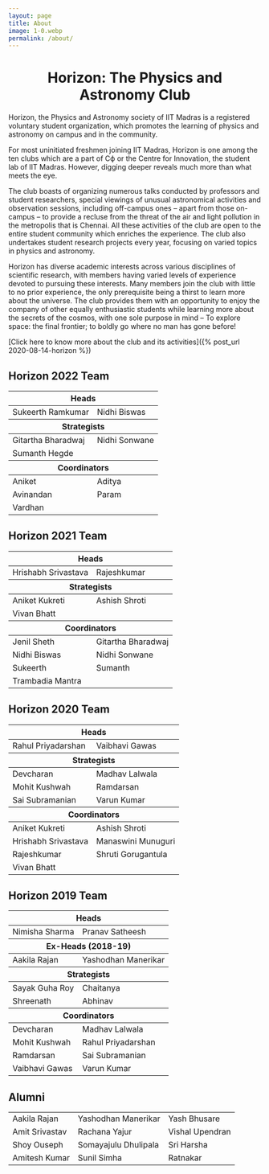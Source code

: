 ```yaml
---
layout: page
title: About
image: 1-0.webp
permalink: /about/
---
```


<h1 style='text-align:center'>Horizon: The Physics and Astronomy Club</h1>

Horizon, the Physics and Astronomy society of IIT Madras is a registered voluntary student organization, which promotes the learning of physics and astronomy on campus and in the community.

For most uninitiated freshmen joining IIT Madras, Horizon is one among the ten clubs which are a part of Cф or the Centre for Innovation, the student lab of IIT Madras. However, digging deeper reveals much more than what meets the eye.

The club boasts of organizing numerous talks conducted by professors and student researchers, special viewings of unusual astronomical activities and observation sessions, including off-campus ones – apart from those on-campus – to provide a recluse from the threat of the air and light pollution in the metropolis that is Chennai. All these activities of the club are open to the entire student community which enriches the experience. The club also undertakes student research projects every year, focusing on varied topics in physics and astronomy.

Horizon has diverse academic interests across various disciplines of scientific research, with members having varied levels of experience devoted to pursuing these interests. Many members join the club with little to no prior experience, the only prerequisite being a thirst to learn more about the universe. The club provides them with an opportunity to enjoy the company of other equally enthusiastic students while learning more about the secrets of the cosmos, with one sole purpose in mind – To explore space: the final frontier; to boldly go where no man has gone before!

[Click here to know more about the club and its activities]({% post_url 2020-08-14-horizon %})

## Horizon 2022 Team

<table class='centered responsive-table'>
    <thead>
    <tr>
        <th colspan='2'>Heads</th>
    </tr>
    </thead>
    <tbody>
    <tr>
        <td>Sukeerth Ramkumar</td>
        <td>Nidhi Biswas</td>
    </tr>
    </tbody>
    <thead>
    <tr>
        <th colspan='2'>Strategists</th>
    </tr>
    </thead>
    <tbody>
    <tr>
        <td>Gitartha Bharadwaj</td>
        <td>Nidhi Sonwane</td>
    </tr><tr>
        <td>Sumanth Hegde</td>
    </tr>
    </tbody>
    <thead>
    <tr>
        <th colspan='2'>Coordinators</th>
    </tr>
    </thead>
    <tbody>
    <tr>
        <td>Aniket</td>
        <td>Aditya</td>
    </tr><tr>
        <td>Avinandan</td>
        <td>Param</td>
    </tr><tr>
        <td>Vardhan</td>
    </tr>
    </tbody>
</table>

## Horizon 2021 Team

<table class='centered responsive-table'>
    <thead>
    <tr>
        <th colspan='2'>Heads</th>
    </tr>
    </thead>
    <tbody>
    <tr>
        <td>Hrishabh Srivastava</td>
        <td>Rajeshkumar</td>
    </tr>
    </tbody>
    <thead>
    <tr>
        <th colspan='2'>Strategists</th>
    </tr>
    </thead>
    <tbody>
    <tr>
        <td>Aniket Kukreti</td>
        <td>Ashish Shroti</td>
    </tr><tr>
        <td>Vivan Bhatt</td>
    </tr>
    </tbody>
    <thead>
    <tr>
        <th colspan='2'>Coordinators</th>
    </tr>
    </thead>
    <tbody>
    <tr>
        <td>Jenil Sheth</td>
        <td>Gitartha Bharadwaj</td>
    </tr><tr>
        <td>Nidhi Biswas</td>
        <td>Nidhi Sonwane</td>
    </tr><tr>
        <td>Sukeerth</td>
        <td>Sumanth</td>
    </tr><tr>
        <td>Trambadia Mantra</td>
    </tr>
    </tbody>
</table>

## Horizon 2020 Team

<table class='centered responsive-table'>
    <thead>
    <tr>
        <th colspan='2'>Heads</th>
    </tr>
    </thead>
    <tbody>
    <tr>
        <td>Rahul Priyadarshan</td>
        <td>Vaibhavi Gawas</td>
    </tr>
    </tbody>
    <thead>
    <tr>
        <th colspan='2'>Strategists</th>
    </tr>
    </thead>
    <tbody>
    <tr>
        <td>Devcharan</td>
        <td>Madhav Lalwala</td>
    </tr><tr>
        <td>Mohit Kushwah</td>
        <td>Ramdarsan</td>
    </tr><tr>
        <td>Sai Subramanian</td>
        <td>Varun Kumar</td>
    </tr>
    </tbody>
    <thead>
    <tr>
        <th colspan='2'>Coordinators</th>
    </tr>
    </thead>
    <tbody>
    <tr>
        <td>Aniket Kukreti</td>
        <td>Ashish Shroti</td>
    </tr><tr>
        <td>Hrishabh Srivastava</td>
        <td>Manaswini Munuguri</td>
    </tr><tr>
        <td>Rajeshkumar</td>
        <td>Shruti Gorugantula</td>
    </tr><tr>
        <td>Vivan Bhatt</td>
    </tr>
    </tbody>
</table>

## Horizon 2019 Team

<table class='centered responsive-table'>
    <thead>
    <tr>
        <th colspan='2'>Heads</th>
    </tr>
    </thead>
    <tbody>
    <tr>
        <td>Nimisha Sharma</td>
        <td>Pranav Satheesh</td>
    </tr>
    </tbody>
    <thead>
    <tr>
        <th colspan='2'>Ex-Heads (2018-19)</th>
    </tr>
    </thead>
    <tbody>
    <tr>
        <td>Aakila Rajan</td>
        <td>Yashodhan Manerikar</td>
    </tr>
    </tbody>
    <thead>
    <tr>
        <th colspan='2'>Strategists</th>
    </tr>
    </thead>
    <tbody>
    <tr>
        <td>Sayak Guha Roy</td>
        <td>Chaitanya</td>
    </tr>
    <tr>
        <td>Shreenath</td>
        <td>Abhinav</td>
    </tr>
    </tbody>
    <thead>
    <tr>
        <th colspan='2'>Coordinators</th>
    </tr>
    </thead>
    <tbody>
    <tr>
        <td>Devcharan</td>
        <td>Madhav Lalwala</td>
    </tr><tr>
        <td>Mohit Kushwah</td>
        <td>Rahul Priyadarshan</td>
    </tr><tr>
        <td>Ramdarsan</td>
        <td>Sai Subramanian</td>
    </tr><tr>
        <td>Vaibhavi Gawas</td>
        <td>Varun Kumar</td>
    </tr></tbody>
</table>

## Alumni

<table class='centered responsive-table'>
    <tbody>
        <tr>
            <td>Aakila Rajan</td>
            <td>Yashodhan Manerikar</td>
            <td>Yash Bhusare</td>
        </tr>
        <tr>
            <td>Amit Srivastav</td>
            <td>Rachana Yajur</td>
            <td>Vishal Upendran</td>
        </tr>
        <tr>
            <td>Shoy Ouseph</td>
            <td>Somayajulu Dhulipala</td>
            <td>Sri Harsha</td>
        </tr>
        <tr>
            <td>Amitesh Kumar</td>
            <td>Sunil Simha</td>
            <td>Ratnakar</td>
        </tr>
    </tbody>
</table>
